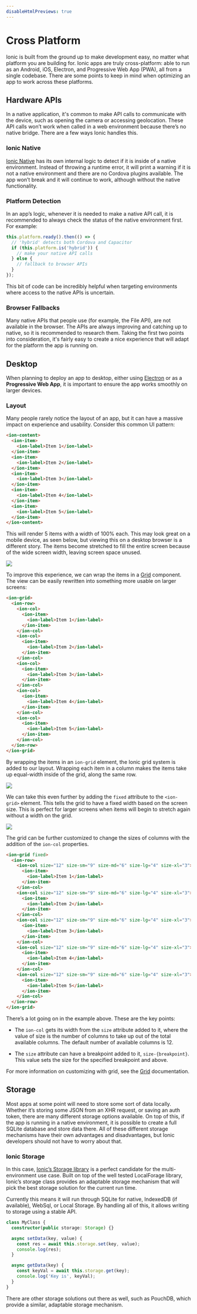 ```yaml
---
disableHtmlPreviews: true
---
```


# Cross Platform

Ionic is built from the ground up to make development easy, no matter what platform you are building for. Ionic apps are truly cross-platform: able to run as an Android, iOS, Electron, and Progressive Web App (PWA), all from a single codebase. There are some points to keep in mind when optimizing an app to work across these platforms.

## Hardware APIs

In a native application, it's common to make API calls to communicate with the device, such as opening the camera or accessing geolocation. These API calls won’t work when called in a web environment because there’s no native bridge. There are a few ways Ionic handles this.

### Ionic Native

<a href="/docs/native">Ionic Native</a> has its own internal logic to detect if it is inside of a native environment. Instead of throwing a runtime error, it will print a warning if it is not a native environment and there are no Cordova plugins available. The app won’t break and it will continue to work, although without the native functionality.

### Platform Detection

In an app’s logic, whenever it is needed to make a native API call, it is recommended to always check the status of the native environment first. For example:

```typescript
this.platform.ready().then(() => {
  // 'hybrid' detects both Cordova and Capacitor
  if (this.platform.is('hybrid')) {
    // make your native API calls
  } else {
    // fallback to browser APIs
  }
});
```

This bit of code can be incredibly helpful when targeting environments where access to the native APIs is uncertain.

### Browser Fallbacks

Many native APIs that people use (for example, the File API), are not available in the browser. The APIs are always improving and catching up to native, so it is recommended to research them. Taking the first two points into consideration, it's fairly easy to create a nice experience that will adapt for the platform the app is running on.

## Desktop

When planning to deploy an app to desktop, either using <a href="https://electronjs.org" target="_blank">Electron</a> or as a <strong>Progressive Web App</strong>, it is important to ensure the app works smoothly on larger devices.

### Layout

Many people rarely notice the layout of an app, but it can have a massive impact on experience and usability. Consider this common UI pattern:

```html
<ion-content>
  <ion-item>
    <ion-label>Item 1</ion-label>
  </ion-item>
  <ion-item>
    <ion-label>Item 2</ion-label>
  </ion-item>
  <ion-item>
    <ion-label>Item 3</ion-label>
  </ion-item>
  <ion-item>
    <ion-label>Item 4</ion-label>
  </ion-item>
  <ion-item>
    <ion-label>Item 5</ion-label>
  </ion-item>
</ion-content>
```

This will render 5 items with a width of 100% each. This may look great on a mobile device, as seen below, but viewing this on a desktop browser is a different story. The items become stretched to fill the entire screen because of the wide screen width, leaving screen space unused.

<img src="/docs/img/building/cross-platform-items.png"/>

To improve this experience, we can wrap the items in a [Grid](../layout/grid.md) component. The view can be easily rewritten into something more usable on larger screens:

```html
<ion-grid>
  <ion-row>
    <ion-col>
      <ion-item>
        <ion-label>Item 1</ion-label>
      </ion-item>
    </ion-col>
    <ion-col>
      <ion-item>
        <ion-label>Item 2</ion-label>
      </ion-item>
    </ion-col>
    <ion-col>
      <ion-item>
        <ion-label>Item 3</ion-label>
      </ion-item>
    </ion-col>
    <ion-col>
      <ion-item>
        <ion-label>Item 4</ion-label>
      </ion-item>
    </ion-col>
    <ion-col>
      <ion-item>
        <ion-label>Item 5</ion-label>
      </ion-item>
    </ion-col>
  </ion-row>
</ion-grid>
```

By wrapping the items in an `ion-grid` element, the Ionic grid system is added to our layout. Wrapping each item in a column makes the items take up equal-width inside of the grid, along the same row.

<img src="/docs/img/building/cross-platform-grid.png"/>

We can take this even further by adding the `fixed` attribute to the `<ion-grid>` element. This tells the grid to have a fixed width based on the screen size. This is perfect for larger screens when items will begin to stretch again without a width on the grid.

<img src="/docs/img/building/cross-platform-grid-fixed.png"/>

The grid can be further customized to change the sizes of columns with the addition of the `ion-col` properties.

```html
<ion-grid fixed>
  <ion-row>
    <ion-col size="12" size-sm="9" size-md="6" size-lg="4" size-xl="3">
      <ion-item>
        <ion-label>Item 1</ion-label>
      </ion-item>
    </ion-col>
    <ion-col size="12" size-sm="9" size-md="6" size-lg="4" size-xl="3">
      <ion-item>
        <ion-label>Item 2</ion-label>
      </ion-item>
    </ion-col>
    <ion-col size="12" size-sm="9" size-md="6" size-lg="4" size-xl="3">
      <ion-item>
        <ion-label>Item 3</ion-label>
      </ion-item>
    </ion-col>
    <ion-col size="12" size-sm="9" size-md="6" size-lg="4" size-xl="3">
      <ion-item>
        <ion-label>Item 4</ion-label>
      </ion-item>
    </ion-col>
    <ion-col size="12" size-sm="9" size-md="6" size-lg="4" size-xl="3">
      <ion-item>
        <ion-label>Item 5</ion-label>
      </ion-item>
    </ion-col>
  </ion-row>
</ion-grid>
```

There’s a lot going on in the example above. These are the key points:

- The `ion-col` gets its width from the `size` attribute added to it, where the value of size is the number of columns to take up out of the total available columns. The default number of available columns is 12.

- The `size` attribute can have a breakpoint added to it, `size-{breakpoint}`. This value sets the size for the specified breakpoint and above.

For more information on customizing with grid, see the [Grid](../layout/grid.md) documentation.

## Storage

Most apps at some point will need to store some sort of data locally. Whether it’s storing some JSON from an XHR request, or saving an auth token, there are many different storage options available. On top of this, if the app is running in a native environment, it is possible to create a full SQLite database and store data there. All of these different storage mechanisms have their own advantages and disadvantages, but Ionic developers should not have to worry about that.

### Ionic Storage

In this case, <a href="https://github.com/ionic-team/ionic-storage" target="_blank">Ionic’s Storage library</a> is a perfect candidate for the multi-environment use case. Built on top of the well tested LocalForage library, Ionic’s storage class provides an adaptable storage mechanism that will pick the best storage solution for the current run time.

Currently this means it will run through SQLite for native, IndexedDB (if available), WebSql, or Local Storage. By handling all of this, it allows writing to storage using a stable API.

```typescript
class MyClass {
  constructor(public storage: Storage) {}

  async setData(key, value) {
    const res = await this.storage.set(key, value);
    console.log(res);
  }

  async getData(key) {
    const keyVal = await this.storage.get(key);
    console.log('Key is', keyVal);
  }
}
```

There are other storage solutions out there as well, such as PouchDB, which provide a similar, adaptable storage mechanism.
